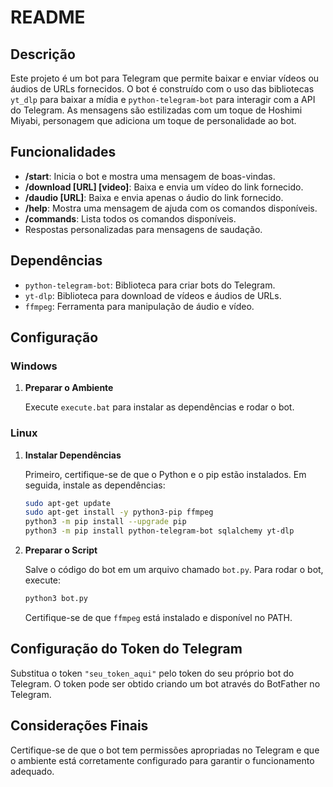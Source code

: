 # README

## Descrição

Este projeto é um bot para Telegram que permite baixar e enviar vídeos ou áudios de URLs fornecidos. O bot é construído com o uso das bibliotecas `yt_dlp` para baixar a mídia e `python-telegram-bot` para interagir com a API do Telegram. As mensagens são estilizadas com um toque de Hoshimi Miyabi, personagem que adiciona um toque de personalidade ao bot.

## Funcionalidades

- **/start**: Inicia o bot e mostra uma mensagem de boas-vindas.
- **/download [URL] [video]**: Baixa e envia um vídeo do link fornecido.
- **/daudio [URL]**: Baixa e envia apenas o áudio do link fornecido.
- **/help**: Mostra uma mensagem de ajuda com os comandos disponíveis.
- **/commands**: Lista todos os comandos disponíveis.
- Respostas personalizadas para mensagens de saudação.

## Dependências

- `python-telegram-bot`: Biblioteca para criar bots do Telegram.
- `yt-dlp`: Biblioteca para download de vídeos e áudios de URLs.
- `ffmpeg`: Ferramenta para manipulação de áudio e vídeo.

## Configuração

### Windows

1. **Preparar o Ambiente**

   Execute `execute.bat` para instalar as dependências e rodar o bot.

### Linux

1. **Instalar Dependências**

   Primeiro, certifique-se de que o Python e o pip estão instalados. Em seguida, instale as dependências:

   ```sh
   sudo apt-get update
   sudo apt-get install -y python3-pip ffmpeg
   python3 -m pip install --upgrade pip
   python3 -m pip install python-telegram-bot sqlalchemy yt-dlp
   ```

2. **Preparar o Script**

   Salve o código do bot em um arquivo chamado `bot.py`. Para rodar o bot, execute:

   ```sh
   python3 bot.py
   ```

   Certifique-se de que `ffmpeg` está instalado e disponível no PATH.

## Configuração do Token do Telegram

Substitua o token `"seu_token_aqui"` pelo token do seu próprio bot do Telegram. O token pode ser obtido criando um bot através do BotFather no Telegram.

## Considerações Finais

Certifique-se de que o bot tem permissões apropriadas no Telegram e que o ambiente está corretamente configurado para garantir o funcionamento adequado.